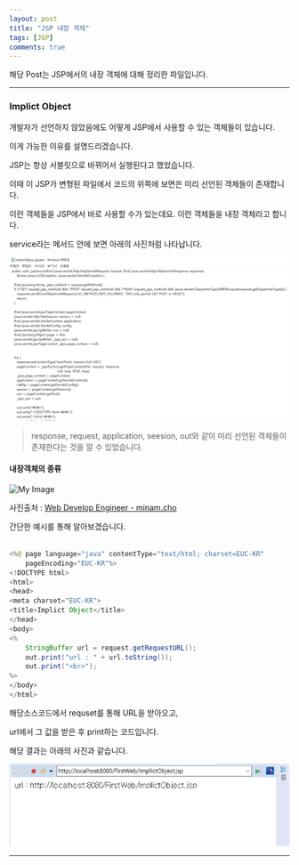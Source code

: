 ```yaml
---
layout: post
title: "JSP 내장 객체"
tags: [JSP]
comments: true
---
```

 
해당 Post는 JSP에서의 내장 객체에 대해 정리한 파일입니다.

---

### Implict Object

개발자가 선언하지 않았음에도 어떻게 JSP에서 사용할 수 있는 객체들이 있습니다.

이게 가능한 이유를 설명드리겠습니다.

JSP는 항상 서블릿으로 바뀌어서 실행된다고 했었습니다.

이때 이 JSP가 변형된 파일에서 코드의 위쪽에 보면은 미리 선언된 객체들이 존재합니다.

이런 객체들을 JSP에서 바로 사용할 수가 있는데요. 이런 객체들을 내장 객체라고 합니다.

service라는 메서드 안에 보면 아래의 사진처럼 나타납니다.

<img src="https://raw.githubusercontent.com/junghyun100/junghyun100.github.io/master/images/implictObject.PNG" alt="My Image">

> response, request, application, seesion, out와 같이 미리 선언된 객체들이 존재한다는 것을 알 수 있었습니다.

#### 내장객체의 종류

<img src="https://t1.daumcdn.net/cfile/tistory/191371335024CFD92C" alt="My Image">

사진출처 : <a href = "https://devbada.tistory.com/199">Web Develop Engineer - minam.cho</a>

간단한 예시를 통해 알아보겠습니다.

```java

<%@ page language="java" contentType="text/html; charset=EUC-KR"
    pageEncoding="EUC-KR"%>
<!DOCTYPE html>
<html>
<head>
<meta charset="EUC-KR">
<title>Implict Object</title>
</head>
<body>
<%
	StringBuffer url = request.getRequestURL();
	out.print("url : " + url.toString());
	out.print("<br>");
%>
</body>
</html>

```

해당소스코드에서 requset를 통해 URL을 받아오고,

url에서 그 값을 받은 후 print하는 코드입니다.

해당 결과는 아래의 사진과 같습니다.

<img src="https://raw.githubusercontent.com/junghyun100/junghyun100.github.io/master/images/implictObject%EA%B2%B0%EA%B3%BC.PNG" alt="My Image">


---

